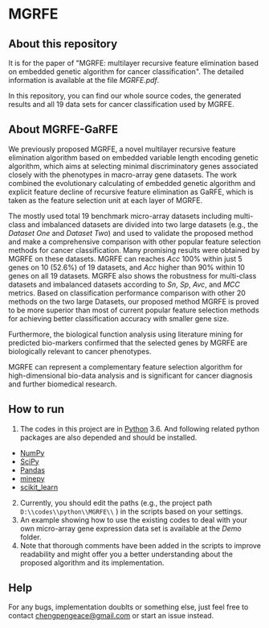# MGRFE
## About this repository

It is for the paper of "MGRFE: multilayer recursive feature elimination based on embedded genetic algorithm for cancer classification". The detailed information is available at the file *MGRFE.pdf*.

In this repository, you can find our whole source codes, the generated results and all 19 data sets for cancer classification used by MGRFE.

## About MGRFE-GaRFE

We previously proposed MGRFE, a novel multilayer recursive feature elimination algorithm based on embedded variable length encoding genetic algorithm, which aims at selecting minimal discriminatory genes associated closely with the phenotypes in macro-array gene datasets. The work combined the evolutionary calculating of embedded genetic algorithm and explicit feature decline of recursive feature elimination as GaRFE, which is taken as the feature selection unit at each layer of MGRFE.

The mostly used total 19 benchmark micro-array datasets including multi-class and imbalanced datasets are divided into two large datasets (e.g., the *Dataset One* and *Dataset Two*) and used to validate the proposed method and make a comprehensive comparison with other popular feature selection methods for cancer classification. Many promising results were obtained by MGRFE on these datasets. MGRFE can reaches *Acc* 100% within just 5 genes on 10 (52.6%) of 19 datasets, and *Acc* higher than 90% within 10 genes on all 19 datasets. MGRFE also shows the robustness for multi-class datasets and imbalanced datasets according to *Sn*, *Sp*, *Avc*, and *MCC* metrics. Based on classification performance comparison with other 20 methods on the two large Datasets, our proposed method MGRFE is proved to be more superior than most of current popular feature selection methods for achieving better classification accuracy with smaller gene size.

Furthermore, the biological function analysis using literature mining for predicted bio-markers confirmed that the selected genes by MGRFE are biologically relevant to cancer phenotypes. 

MGRFE can represent a complementary feature selection algorithm for high-dimensional bio-data analysis and is significant for cancer diagnosis and further biomedical research.

## How to run

1. The codes in this project are in [Python](https://www.python.org/downloads/) 3.6. And following related python packages are also depended and should be installed.
  - [NumPy](http://www.numpy.org/)
  - [SciPy](https://www.scipy.org/)
  - [Pandas](http://pandas.pydata.org/)
  - [minepy](https://pypi.python.org/pypi/minepy)
  - [scikit_learn](http://scikit-learn.org/stable/)
2. Currently, you should edit the paths (e.g., the project path `D:\\codes\\python\\MGRFE\\` ) in the scripts based on your settings.
3. An example showing how to use the existing codes to deal with your own micro-array gene expression data set is available at the *Demo* folder.
4. Note that thorough comments have been added in the scripts to improve readability and might offer you a better understanding about the proposed algorithm and its implementation.

## Help

For any bugs, implementation doublts or something else, just feel free to contact chengpengeace@gmail.com or start an issue instead.
